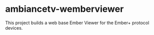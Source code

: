 # ambiancetv-wemberviewer
This project builds a web base Ember Viewer for the Ember+ protocol devices.
